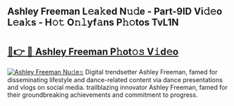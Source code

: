 ## Ashley Freeman L𝚎a𝚔ed N𝚞𝚍e - Part-9lD Vi𝚍𝚎o L𝚎a𝚔s - H𝚘𝚝 O𝚗𝚕yf𝚊ns P𝚑𝚘tos TvL1N

# <h2><a href="http://kfaan8b.oniu.top/?m=Ashley+Freeman">🔗👉 🔴 Ashley Freeman P𝚑ot𝚘𝚜 V𝚒d𝚎o</a></h2>

[![Ashley Freeman Nu𝚍e𝚜](https://i.imgur.com/0qMVB7G.gif)](http://kfaan8b.oniu.top/?m=Ashley+Freeman)
Digital trendsetter Ashley Freeman, famed for disseminating lifestyle and dance-related content via dance presentations and vlogs on social media. trailblazing innovator Ashley Freeman, famed for their groundbreaking achievements and commitment to progress.  
